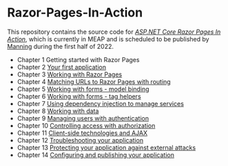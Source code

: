 # Razor-Pages-In-Action

This repository contains the source code for [_ASP.NET Core Razor Pages In Action_]( https://www.manning.com/books/asp-net-core-razor-pages-in-action?utm_source=mikebrind&utm_medium=affiliate&utm_campaign=book_brind_razor_7_26_21&a_aid=mikebrind&a_bid=f71bcc8c), which is currently  in MEAP and is scheduled to be published by [Manning](https://www.manning.com) during the first half of 2022.

- Chapter 1 Getting started with Razor Pages
- Chapter 2 [Your first application](https://github.com/mikebrind/Razor-Pages-In-Action/tree/main/Chapter02)
- Chapter 3 [Working with Razor Pages](https://github.com/mikebrind/Razor-Pages-In-Action/tree/main/Chapter03)
- Chapter 4 [Matching URLs to Razor Pages with routing](https://github.com/mikebrind/Razor-Pages-In-Action/tree/main/Chapter04)
- Chapter 5 [Working with forms - model binding](https://github.com/mikebrind/Razor-Pages-In-Action/tree/main/Chapter05)
- Chapter 6 [Working with forms - tag helpers](https://github.com/mikebrind/Razor-Pages-In-Action/tree/main/Chapter06)
- Chapter 7 [Using dependency injection to manage services](https://github.com/mikebrind/Razor-Pages-In-Action/tree/main/Chapter07)
- Chapter 8 [Working with data](https://github.com/mikebrind/Razor-Pages-In-Action/tree/main/Chapter08)
- Chapter 9 [Managing users with authentication](https://github.com/mikebrind/Razor-Pages-In-Action/tree/main/Chapter09)
- Chapter 10 [Controlling access with authorization](https://github.com/mikebrind/Razor-Pages-In-Action/tree/main/Chapter10)
- Chapter 11 [Client-side technologies and AJAX](https://github.com/mikebrind/Razor-Pages-In-Action/tree/main/Chapter11)
- Chapter 12 [Troubleshooting your application](https://github.com/mikebrind/Razor-Pages-In-Action/tree/main/Chapter12)
- Chapter 13 [Protecting your application against external attacks](https://github.com/mikebrind/Razor-Pages-In-Action/tree/main/Chapter13)
- Chapter 14 [Configuring and publishing your application](https://github.com/mikebrind/Razor-Pages-In-Action/tree/main/Chapter14)